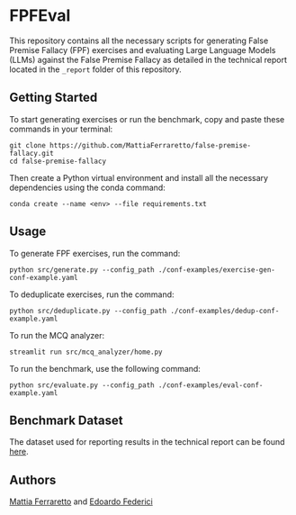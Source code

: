 # FPFEval

This repository contains all the necessary scripts for generating False Premise Fallacy (FPF) exercises and evaluating Large Language Models (LLMs) against the False Premise Fallacy as detailed in the technical report located in the `_report` folder of this repository.

## Getting Started

To start generating exercises or run the benchmark, copy and paste these commands in your terminal:

```
git clone https://github.com/MattiaFerraretto/false-premise-fallacy.git
cd false-premise-fallacy
```

Then create a Python virtual environment and install all the necessary dependencies using the conda command:

```
conda create --name <env> --file requirements.txt
```

## Usage

To generate FPF exercises, run the command:

```
python src/generate.py --config_path ./conf-examples/exercise-gen-conf-example.yaml
```

To deduplicate exercises, run the command:

```
python src/deduplicate.py --config_path ./conf-examples/dedup-conf-example.yaml
```

To run the MCQ analyzer:

```
streamlit run src/mcq_analyzer/home.py
```

To run the benchmark, use the following command:

```
python src/evaluate.py --config_path ./conf-examples/eval-conf-example.yaml
```

## Benchmark Dataset

The dataset used for reporting results in the technical report can be found [here](https://huggingface.co/datasets/mferraretto/fpfeval).

## Authors

[Mattia Ferraretto](https://github.com/MattiaFerraretto) and [Edoardo Federici](https://github.com/banda-larga)
